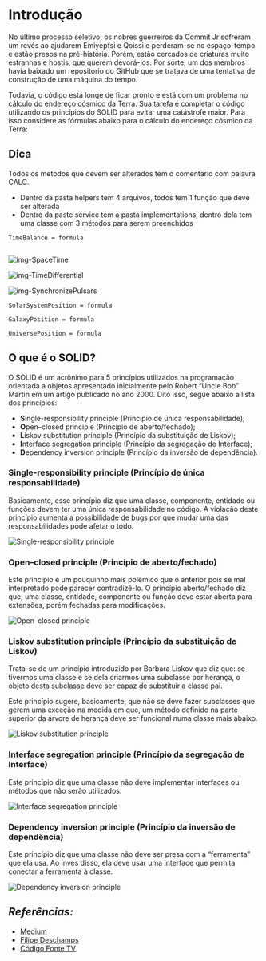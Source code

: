 # Introdução

No último processo seletivo, os nobres guerreiros da Commit Jr sofreram um revés ao ajudarem Emiyepfsi e Qoissi e perderam-se no espaço-tempo e estão presos na pré-história. Porém, estão cercados de criaturas muito estranhas e hostis, que querem devorá-los. Por sorte, um dos membros havia baixado um repositório do GitHub que se tratava de uma tentativa de construção de uma máquina do tempo.

Todavia, o código está longe de ficar pronto e está com um problema no cálculo do endereço cósmico da Terra. Sua tarefa é completar o código utilizando os princípios do SOLID para evitar uma catástrofe maior. Para isso considere as fórmulas abaixo para o cálculo do endereço cósmico da Terra:

## Dica
Todos os metodos que devem ser alterados tem o comentario com palavra CALC.
 - Dentro da pasta helpers tem 4 arquivos, todos tem 1 função que deve ser alterada
 - Dentro da paste service tem a pasta implementations, dentro dela tem uma classe com 3 métodos para serem preenchidos


```
TimeBalance = formula


```
![img-SpaceTime](http://www.sciweavers.org/upload/Tex2Img_1610217583/render.png)

![img-TimeDifferential](http://www.sciweavers.org/upload/Tex2Img_1610217692/render.png)

![img-SynchronizePulsars](http://www.sciweavers.org/upload/Tex2Img_1610216603/render.png)


```
SolarSystemPosition = formula
```
```
GalaxyPosition = formula
```
```
UniversePosition = formula
```

## O que é o SOLID?
O SOLID é um acrônimo para 5 princípios utilizados na programação orientada a objetos apresentado inicialmente pelo Robert “Uncle Bob” Martin em um artigo publicado no ano 2000. Dito isso, segue abaixo a lista dos princípios:

- **S**ingle-responsibility principle (Princípio de única responsabilidade);
- **O**pen–closed principle (Princípio de aberto/fechado);
- **L**iskov substitution principle (Princípio da substituição de Liskov);
- **I**nterface segregation principle (Princípio da segregação de Interface);
- **D**ependency inversion principle (Princípio da inversão de dependência).



### Single-responsibility principle (Princípio de única responsabilidade)
Basicamente, esse princípio diz que uma classe, componente, entidade ou funções devem ter uma única responsabilidade no código. A violação deste princípio aumenta a possibilidade de bugs por que mudar uma das responsabilidades pode afetar o todo.

![Single-responsibility principle](https://miro.medium.com/max/1000/1*P3oONz9Da3Tc1w97fMV73Q.png)

### Open–closed principle (Princípio de aberto/fechado)
Este princípio é um pouquinho mais polêmico que o anterior pois se mal interpretado pode parecer contradizê-lo. O princípio aberto/fechado diz que, uma classe, entidade, componente ou função deve estar aberta para extensões, porém fechadas para modificações.

![Open–closed principle](https://miro.medium.com/max/1000/1*0MtFBmm6L2WVM04qCJOZPQ.png)

### Liskov substitution principle (Princípio da substituição de Liskov)
Trata-se de um princípio introduzido por Barbara Liskov que diz que: se tivermos uma classe e se dela criarmos uma subclasse por herança, o objeto desta subclasse deve ser capaz de substituir a classe pai.

Este princípio sugere, basicamente, que não se deve fazer subclasses que gerem uma exceção na medida em que, um método definido na parte superior da árvore de herança deve ser funcional numa classe mais abaixo.

![Liskov substitution principle](https://miro.medium.com/max/1000/1*yKk2XKJaCLNlDxQMx1r55Q.png)

### Interface segregation principle (Princípio da segregação de Interface)
Este princípio diz que uma classe não deve implementar interfaces ou métodos que não serão utilizados.

![Interface segregation principle](https://miro.medium.com/max/1620/1*2hmyR9L43Vm64MYxj4Y89w.png)

### Dependency inversion principle (Princípio da inversão de dependência)
Este princípio diz que uma classe não deve ser presa com a “ferramenta” que ela usa. Ao invés disso, ela deve usar uma interface que permita conectar a ferramenta à classe.

![Dependency inversion principle](https://miro.medium.com/max/1000/1*Qk8tDmjQlyvwKxNTfXIo0Q.png)

##  *Referências:*
- [Medium](https://medium.com/backticks-tildes/the-s-o-l-i-d-principles-in-pictures-b34ce2f1e898)
- [Filipe Deschamps](https://www.youtube.com/watch?v=6SfrO3D4dHM)
- [Código Fonte TV](https://www.youtube.com/watch?v=mkx0CdWiPRA)
